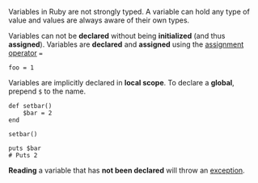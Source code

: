 Variables in Ruby are not strongly typed. A variable can hold any type of value
and values are always aware of their own types.

Variables can not be **declared** without being **initialized** (and thus
**assigned**). Variables are **declared** and **assigned** using the
[assignment operator](#assignment_operators) ```=```

    foo = 1

Variables are implicitly declared in **local scope**. To declare a **global**,
prepend ```$``` to the name.

    def setbar()
        $bar = 2
    end

    setbar()

    puts $bar
    # Puts 2

**Reading** a variable that has **not been declared** will throw an [exception](#exceptions).

